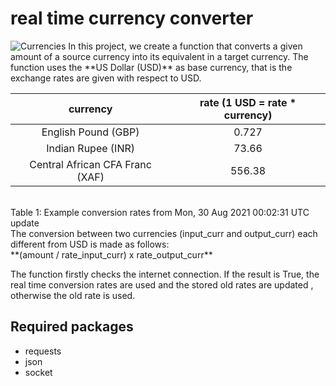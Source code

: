 # real time currency converter
<!--- ![currency](https://user-images.githubusercontent.com/69091817/131383366-691fb343-46ad-4adf-803d-d49eaf1fcc7e.png) --->
<img src = "https://user-images.githubusercontent.com/69091817/131383366-691fb343-46ad-4adf-803d-d49eaf1fcc7e.png" alt="Currencies" /> 
In this project, we create a function that converts a given amount of a source currency into its equivalent in a target currency.
The function uses the **US Dollar (USD)** as base currency, that is the exchange rates are given with respect to USD. 

|currency | rate (1 USD = rate * currency)|
|:-------:|:------------------------------: |
| English Pound (GBP)    | 0.727      |
| Indian Rupee (INR) | 73.66            |
| Central African CFA Franc (XAF) | 556.38 |
<br>
Table 1: Example conversion rates from Mon, 30 Aug 2021 00:02:31 UTC update
<br>
The conversion between two currencies (input_curr and output_curr) each different from USD is made as follows: <br>
**(amount / rate_input_curr) x rate_output_curr**

The function firstly checks the internet connection. If the result is True, the real time conversion rates are used and the 
stored old rates are updated , otherwise the old rate is used.


## Required packages
- requests
- json
- socket
